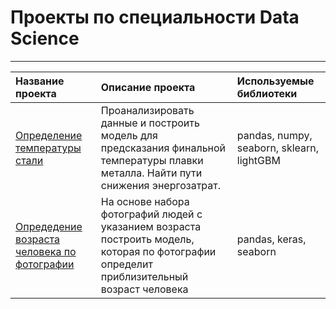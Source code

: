 # Проекты по специальности Data Science
---
| Название проекта | Описание проекта | Используемые библиотеки |
| :---------------------- | :---------------------- | :---------------------- |
| [Определение температуры стали](https://github.com/mapleleaf50/yandex_praktikum_projects/tree/main/Graduation%20project) | Проанализировать данные и построить модель для предсказания финальной температуры плавки металла. Найти пути снижения энергозатрат. | pandas, numpy, seaborn, sklearn, lightGBM |
| [Опредедение возраста человека по фотографии](https://github.com/mapleleaf50/yandex_praktikum_projects/tree/main/Computer%20Vision) | На основе набора фотографий людей с указанием возраста построить модель, которая по фотографии определит приблизительный возраст человека | pandas, keras, seaborn |
